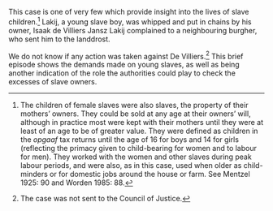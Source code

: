 This case is one of very few which provide insight into the lives of slave children.[^1] Lakij, a young slave boy, was whipped and put in chains by his owner, Isaak de Villiers Jansz Lakij complained to a neighbouring burgher, who sent him to the landdrost.

We do not know if any action was taken against De Villiers.[^2] This brief episode shows the demands made on young slaves, as well as being another indication of the role the authorities could play to check the excesses of slave owners.

[^1]: The children of female slaves were also slaves, the property of their mothers’ owners. They could be sold at any age at their owners’ will, although in practice most were kept with their mothers until they were at least of an age to be of greater value. They were defined as children in the *opgaaf* tax returns until the age of 16 for boys and 14 for girls (reflecting the primacy given to child-bearing for women and to labour for men). They worked with the women and other slaves during peak labour periods, and were also, as in this case, used when older as child-minders or for domestic jobs around the house or farm. See Mentzel 1925: 90 and Worden 1985: 88.

[^2]: The case was not sent to the Council of Justice.